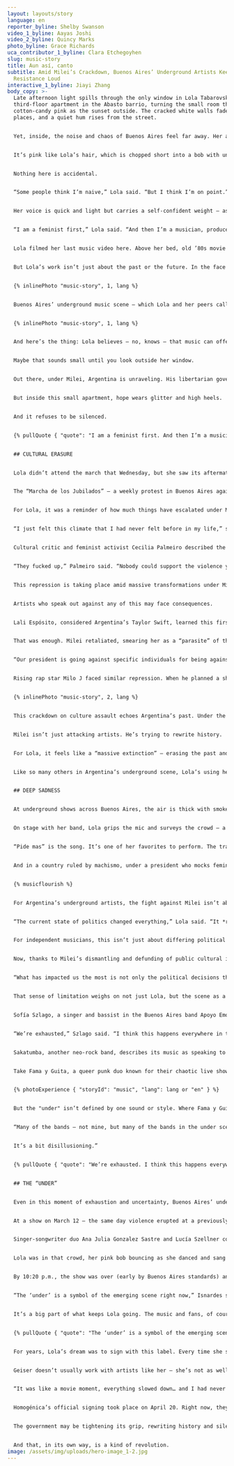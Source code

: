 ```yaml
---
layout: layouts/story
language: en
reporter_byline: Shelby Swanson
video_1_byline: Aayas Joshi
video_2_byline: Quincy Marks
photo_byline: Grace Richards
uca_contributor_1_byline: Clara Etchegoyhen
slug: music-story
title: Aun así, canto
subtitle: Amid Milei’s Crackdown, Buenos Aires’ Underground Artists Keep the
  Resistance Loud
interactive_1_byline: Jiayi Zhang
body_copy: >-
  Late afternoon light spills through the only window in Lola Tabarovsky’s
  third-floor apartment in the Abasto barrio, turning the small room the same
  cotton-candy pink as the sunset outside. The cracked white walls fade in
  places, and a quiet hum rises from the street. 


  Yet, inside, the noise and chaos of Buenos Aires feel far away. Her apartment is a world in itself. And it’s pink.


  It’s pink like Lola’s hair, which is chopped short into a bob with uneven bangs. Her pink Converse shoes sit on a nearby bookshelf. Her guitar — which she plays as the lead singer in her pop band [Homogénica](https://www.instagram.com/homogenica/) — is pink, too, and plastered with butterfly stickers.


  Nothing here is accidental.


  “Some people think I’m naive,” Lola said. “But I think I’m on point.” 


  Her voice is quick and light but carries a self-confident weight — as if she’s caught somewhere between telling you a secret and starting a revolution. She glances at Celeste Nanfaro, her creative director and best friend, who nods along as Lola rifles through a crowded clothing rack. There’s a red sequined dress that glitters like a disco ball, an ’80s leather jacket cracked with age and passed down from her grandfather. And a pink tulle shirt, delicate but defiantly unapologetic.


  “I am a feminist first,” Lola said. “And then I’m a musician, producer, student, woman — any of those things. I believe I put a feminist stamp on everything I do.”


  Lola filmed her last music video here. Above her bed, old ’80s movie posters *—* “Footloose,” and “The Breakfast Club” *—* have been Photoshopped to include the names of songs her band hasn’t released yet. Little Easter eggs for the fans. The apartment is a collage of borrowed pasts and imagined futures, carefully arranged like an artist’s canvas. 


  But Lola’s work isn’t just about the past or the future. In the face of Argentina’s growing authoritarianism under President Javier Milei, Lola and other artists are channeling their frustrations into their music. 


  {% inlinePhoto "music-story", 1, lang %}


  Buenos Aires’ underground music scene — which Lola and her peers call “el under” — isn’t a massive, commercial movement. It’s rebellious, anti-establishment and local. These aren’t arena-filling bands, but rather groups of young adults that thrive in intimate venues, small clubs and dive bars where they can build a grassroots “boca a boca” following. Their reach may not be massive, but their influence on local culture — providing authentic, unfiltered music that speaks directly to modern day struggles and frustrations — is undeniable.


  {% inlinePhoto "music-story", 1, lang %}


  And here’s the thing: Lola believes — no, knows — that music can offer an escape. That a pink guitar, a tulle shirt, a pop chorus you can scream along to can be equally reaffirming and cathartic. 


  Maybe that sounds small until you look outside her window. 


  Out there, under Milei, Argentina is unraveling. His libertarian government has gutted social programs. He’s slashed subsidies for housing, education and transportation. He’s cracking down on artists’ rights. On the streets of Buenos Aires, protests are now met with violent crackdowns.


  But inside this small apartment, hope wears glitter and high heels. 


  And it refuses to be silenced.


  {% pullQuote { "quote": "I am a feminist first. And then I’m a musician, producer, student, woman — any of those things.", "attribution": "Lola Tabarovsky", "role": "Musician" } %}


  ## CULTURAL ERASURE


  Lola didn’t attend the march that Wednesday, but she saw its aftermath. She lives just a block from Congress, and on her walk home, she witnessed it all — dumpsters on fire, people running, panic in the air.


  The “Marcha de los Jubilados” — a weekly protest in Buenos Aires against Milei-backed austerity measures — [turned violent on March 12](https://cnnespanol.cnn.com/2025/03/13/argentina/protesta-jubilados-violencia-fotografo-herido-orix). Argentine police responded with tear gas, rubber bullets and water cannons. The crackdown, condemned by the Inter-American Commission on Human Rights, left 20 injured. An 87-year-old woman sustained head trauma. Photojournalist Pablo Grillo was seriously wounded and hospitalized after being struck by a tear gas canister.


  For Lola, it was a reminder of how much things have escalated under Milei.


  “I just felt this climate that I had never felt before in my life,” she said. “Keep in mind, I’m a person that has gone to marches since I was 12. This is the first time I felt truly bad and scared.”  


  Cultural critic and feminist activist Cecilia Palmeiro described the violence as a potential breaking point.


  “They fucked up,” Palmeiro said. “Nobody could support the violence yesterday. You have to be a real coward to attack people that can barely walk.”


  This repression is taking place amid massive transformations under Milei. His austerity measures have stabilized inflation but plunged millions into unemployment and poverty. His government has attacked social movements, dismissed LGBTQ+ rights and dismantled protections against gender-based violence. 


  Artists who speak out against any of this may face consequences. 


  Lali Espósito, considered Argentina’s Taylor Swift, learned this firsthand. A feminist and LGBTQ+ ally, Espósito has never been Milei’s loudest critic. After his August 2023 primary victory, she tweeted, “How dangerous, how sad.” 


  That was enough. Milei retaliated, smearing her as a “parasite” of the state. 


  “Our president is going against specific individuals for being against the government,” Lola said, “and the thing is these people are not even that against the government. It's not like Lali is the biggest queer feminist… she's literally just a girl.”


  Rising rap star Milo J faced similar repression. When he planned a show at the [ex-ESMA memorial site](https://whc.unesco.org/en/list/1681/) — once a torture center under Argentina’s 1980s military junta dictatorship — Milei’s government blocked it, sparking outrage and accusations of censorship.


  {% inlinePhoto "music-story", 2, lang %}


  This crackdown on culture assault echoes Argentina’s past. Under the military junta (1976-1983), artists were censored, exiled or disappeared. Today, Milei’s administration engages in a similar form of erasure — downplaying human rights violations of that era. Milei has slashed funding for the National Genetic Database, which identifies the remains of the military dictatorship’s victims, and closed the National Identity Commission’s [investigation unit](https://buenosairesherald.com/human-rights/milei-dissolves-investigation-unit-that-helped-find-dictatorship-era-appropiated-children) for forced disappearances. 


  Milei isn’t just attacking artists. He’s trying to rewrite history. 


  For Lola, it feels like a “massive extinction” — erasing the past and, at the same time, the power of artists to document the present. 


  Like so many others in Argentina’s underground scene, Lola’s using her music to preserve what the government is trying to erase.


  ## DEEP SADNESS


  At underground shows across Buenos Aires, the air is thick with smoke, sweat and something harder to define — something electric. The government may be cracking down on public dissent, but in these cramped “DIY” venues, the resistance is louder than ever. 


  On stage with her band, Lola grips the mic and surveys the crowd — a sea of young faces cheering, reaching their arms out. 


  “Pide mas” is the song. It’s one of her favorites to perform. The track is about dating men in the music scene. But really, it’s about male arrogance — the kind that bleeds into nearly everything, from a house party to the halls of power. By the end of the song, Lola throws herself to the floor. She screams. The crowd yells, too. Lola can’t even hear herself over it. 


  And in a country ruled by machismo, under a president who mocks feminism, that kind of release feels radical.


  {% musicflourish %}


  For Argentina’s underground artists, the fight against Milei isn’t abstract — although their art may be. His policies have directly impacted the arts. In March, his administration deregulated royalty collection through collective management societies that support artists with pensions, financial aid and legal services. In August, he removed copyright fees for music in private spaces like hotels and parties, a move critics say cuts a vital income source for artists.


  “The current state of politics changed everything,” Lola said. “It *really* changed everything.”


  For independent musicians, this isn’t just about differing political ideology — it’s a matter of survival. Before, struggling artists could apply for subsidies from the National Fund of the Arts or the Ministry of Culture, Lola said. 


  Now, thanks to Milei’s dismantling and defunding of public cultural institutions, those lifelines don’t exist.


  “What has impacted us the most is not only the political decisions that Milei has made, but also that we are affected by the \[economic] crisis just like everyone else — like a teacher, like everyone — and we have no money,” Lola said. “And the bands can't do anything. The bands can't plan to create an album, put on a big show, or do anything because they literally can't afford it.”


  That sense of limitation weighs on not just Lola, but the scene as a whole, with many underground musicians channeling their frustration into their lyrics. 


  Sofía Szlago, a singer and bassist in the Buenos Aires band Apoyo Emocional, said politics are affecting young people in Argentina “so much, even emotionally.”


  “We’re exhausted,” Szlago said. “I think this happens everywhere in the world, but in Argentina, I think it’s the first time we’re experiencing it with such deep sadness.”


  Sakatumba, another neo-rock band, describes its music as speaking to the typical 23-year-old Argentine — broke and burdened with worries about the future. Buenos Vampiros, from Mar del Plata and set to debut this year in Europe, explore the tension between light and darkness in both their sound and themes. Their song "Desmotivada" captures the feelings of young people who are "desmotivada, triste y aburrida" — unmotivated, sad and bored. 


  Take Fama y Guita, a queer punk duo known for their chaotic live shows, biting humor and genre mashups that range from cumbia to hard bass. Described as both a band and a party, their songs — like the ferociously satirical “Yankees de Mierda!” — mock neoliberalism and cultural pretension with a wink and a scream. 


  {% photoExperience { "storyId": "music", "lang": lang or "en" } %}


  But the "under" isn’t defined by one sound or style. Where Fama y Guita choose irony and volume, Lola leans into vulnerability and glitter.


  “Many of the bands — not mine, but many of the bands in the under scene — are quite pessimistic,” Lola said. “Their lyrics tend to reflect that…. I think the worst and most brutal aspect of Milei’s government regarding music isn’t censorship of Lali. It’s how they’ve left us so poor and struggling that we can’t even make music. 


  It’s a bit disillusioning.”


  {% pullQuote { "quote": "We’re exhausted. I think this happens everywhere in the world, but in Argentina, I think it’s the first time we’re experiencing it with such deep sadness.", "attribution": "Sofía Szlago", "role": "Musician" } %}


  ## THE “UNDER”


  Even in this moment of exhaustion and uncertainty, Buenos Aires’ underground scene refuses to fade.


  At a show on March 12 — the same day violence erupted at a previously peaceful protest — Strummer Bar pulsed with movement. Beyond the sticker-adorned metal doors in an otherwise unassuming alley, voices raised in a collective, defiant chorus. Kill Flora took the stage, their music weaving between soft, lilting melodies and a raw, abrasive energy.


  Singer-songwriter duo Ana Julia Gonzalez Sastre and Lucía Szellner conceived the band as a form of catharsis. Some of their songs are melancholic and dreamlike, underscored by a sense of disillusionment. Others are deliberately absurd, wielding female sexuality like a blunt instrument meant to both provoke and amuse. Their song “Pussy Pancake” — the alliterative phrase repeated no fewer than 20 times in under three minutes — is an anthem of sexual liberation. On that evening at Strummer Bar, it sent young men and women alike into a frenzy of moshing, headbanging and laughing.


  Lola was in that crowd, her pink bob bouncing as she danced and sang along. She wasn’t on stage that evening, but she didn’t have to be. The music — the movement — is bigger than any one person.


  By 10:20 p.m., the show was over (early by Buenos Aires standards) and the fans spilled out into the humid night, trading cigarettes and plotting their next move. 17-year-old Santino Isnardes and his friends, who had just dominated the mosh pit, spoke about the impact of artists and spaces like this.


  “The ‘under’ is a symbol of the emerging scene right now,” Isnardes said. “The main idea is to say what’s happening. To say what you want to say, what you need to say. I think the underground is really important right now… it’s the voice of a lot of young people.”


  It’s a big part of what keeps Lola going. The music and fans, of course, but also her recent signing with the label Geiser. 


  {% pullQuote { "quote": "The ‘under’ is a symbol of the emerging scene right now. The main idea is to say what’s happening. To say what you want to say, what you need to say. I think the underground is really important right now… it’s the voice of a lot of young people.", "attribution": "Santino Isnardes", "role": "Music fan" } %}


  For years, Lola’s dream was to sign with this label. Every time she saw a shooting star or blew out birthday candles, she’d wish for this. 


  Geiser doesn’t usually work with artists like her — she’s not as well-connected and doesn’t fit their typical sound — but Lola’s networking paid off. It all came together during a big show in February, where the Geiser team was in attendance. 


  “It was like a movie moment, everything slowed down… and I had never felt so present,” she said of that performance. “Everything was where it needed to be.”


  Homogénica’s official signing took place on April 20. Right now, they’re collaborating with Geiser on their next album.


  The government may be tightening its grip, rewriting history and silencing dissent. But in the underground clubs, in the pink-washed walls of Lola’s third-floor apartment and in a chorus of voices screaming lyrics into the void, something else is taking shape — a record of the present and a blueprint for the future.


  And that, in its own way, is a kind of revolution.
image: /assets/img/uploads/hero-image_1-2.jpg
---
```

